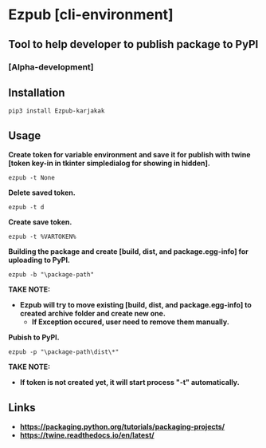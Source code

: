 # Ezpub [cli-environment]
## Tool to help developer to publish package to PyPI
### [Alpha-development]

## Installation
```
pip3 install Ezpub-karjakak
```
## Usage
**Create token for variable environment and save it for publish with twine [token key-in in tkinter simpledialog for showing in hidden].**
```
ezpub -t None
```
**Delete saved token.**
```
ezpub -t d
```
**Create save token.**
```
ezpub -t %VARTOKEN%
```
**Building the package and create [build, dist, and package.egg-info] for uploading to PyPI.**  
```
ezpub -b "\package-path"
```
**TAKE NOTE:**
* **Ezpub will try to move existing [build, dist, and package.egg-info] to created archive folder and create new one.**
    * **If Exception occured, user need to remove them manually.**   

**Pubish to PyPI.**
```
ezpub -p "\package-path\dist\*"
```
**TAKE NOTE:**
* **If token is not created yet, it will start process "-t" automatically.**

## Links
* **https://packaging.python.org/tutorials/packaging-projects/**
* **https://twine.readthedocs.io/en/latest/**